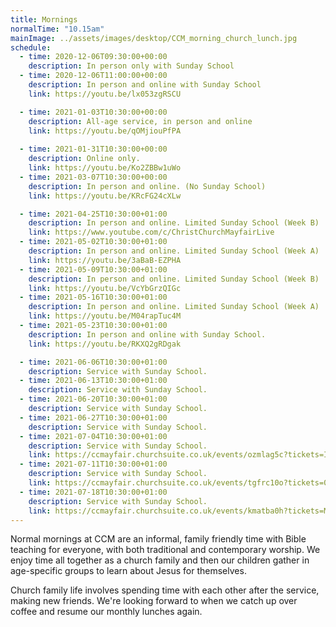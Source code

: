 ```yaml
---
title: Mornings
normalTime: "10.15am"
mainImage: ../assets/images/desktop/CCM_morning_church_lunch.jpg
schedule:
  - time: 2020-12-06T09:30:00+00:00
    description: In person only with Sunday School
  - time: 2020-12-06T11:00:00+00:00
    description: In person and online with Sunday School
    link: https://youtu.be/lx053zgRSCU

  - time: 2021-01-03T10:30:00+00:00
    description: All-age service, in person and online
    link: https://youtu.be/qOMjiouPfPA
    
  - time: 2021-01-31T10:30:00+00:00
    description: Online only.
    link: https://youtu.be/Ko2ZBBw1uWo
  - time: 2021-03-07T10:30:00+00:00
    description: In person and online. (No Sunday School)
    link: https://youtu.be/KRcFG24cXLw 

  - time: 2021-04-25T10:30:00+01:00
    description: In person and online. Limited Sunday School (Week B)
    link: https://www.youtube.com/c/ChristChurchMayfairLive
  - time: 2021-05-02T10:30:00+01:00
    description: In person and online. Limited Sunday School (Week A)
    link: https://youtu.be/3aBaB-EZPHA
  - time: 2021-05-09T10:30:00+01:00
    description: In person and online. Limited Sunday School (Week B)
    link: https://youtu.be/VcYbGrzQIGc
  - time: 2021-05-16T10:30:00+01:00
    description: In person and online. Limited Sunday School (Week A)
    link: https://youtu.be/M04rapTuc4M  
  - time: 2021-05-23T10:30:00+01:00
    description: In person and online with Sunday School.
    link: https://youtu.be/RKXQ2gRDgak   

  - time: 2021-06-06T10:30:00+01:00
    description: Service with Sunday School.
  - time: 2021-06-13T10:30:00+01:00
    description: Service with Sunday School.
  - time: 2021-06-20T10:30:00+01:00
    description: Service with Sunday School.
  - time: 2021-06-27T10:30:00+01:00
    description: Service with Sunday School.
  - time: 2021-07-04T10:30:00+01:00
    description: Service with Sunday School.
    link: https://ccmayfair.churchsuite.co.uk/events/ozmlag5c?tickets=IsItVCj4
  - time: 2021-07-11T10:30:00+01:00
    description: Service with Sunday School.
    link: https://ccmayfair.churchsuite.co.uk/events/tgfrc10o?tickets=08hwVdPc
  - time: 2021-07-18T10:30:00+01:00
    description: Service with Sunday School.
    link: https://ccmayfair.churchsuite.co.uk/events/kmatba0h?tickets=MK4CBFSc
---
```

Normal mornings at CCM are an informal, family friendly time with Bible teaching for everyone, with both traditional and contemporary worship. We enjoy time all together as a church family and then our children gather in age-specific groups to learn about Jesus for themselves.

Church family life involves spending time with each other after the service, making new friends. We're looking forward to when we catch up over coffee and resume our monthly lunches again.
